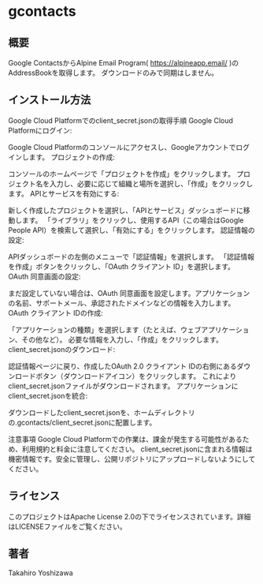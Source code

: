 # gcontacts

## 概要
Google ContactsからAlpine Email Program( https://alpineapp.email/ )のAddressBookを取得します。
ダウンロードのみで同期はしません。

## インストール方法
Google Cloud Platformでのclient_secret.jsonの取得手順
Google Cloud Platformにログイン:

Google Cloud Platformのコンソールにアクセスし、Googleアカウントでログインします。
プロジェクトの作成:

コンソールのホームページで「プロジェクトを作成」をクリックします。
プロジェクト名を入力し、必要に応じて組織と場所を選択し、「作成」をクリックします。
APIとサービスを有効にする:

新しく作成したプロジェクトを選択し、「APIとサービス」ダッシュボードに移動します。
「ライブラリ」をクリックし、使用するAPI（この場合はGoogle People API）を検索して選択し、「有効にする」をクリックします。
認証情報の設定:

APIダッシュボードの左側のメニューで「認証情報」を選択します。
「認証情報を作成」ボタンをクリックし、「OAuth クライアント ID」を選択します。
OAuth 同意画面の設定:

まだ設定していない場合は、OAuth 同意画面を設定します。アプリケーションの名前、サポートメール、承認されたドメインなどの情報を入力します。
OAuth クライアント IDの作成:

「アプリケーションの種類」を選択します（たとえば、ウェブアプリケーション、その他など）。
必要な情報を入力し、「作成」をクリックします。
client_secret.jsonのダウンロード:

認証情報ページに戻り、作成したOAuth 2.0 クライアント IDの右側にあるダウンロードボタン（ダウンロードアイコン）をクリックします。
これによりclient_secret.jsonファイルがダウンロードされます。
アプリケーションにclient_secret.jsonを統合:

ダウンロードしたclient_secret.jsonを、ホームディレクトリの.gcontacts/client_secret.jsonに配置します。

注意事項
Google Cloud Platformでの作業は、課金が発生する可能性があるため、利用規約と料金に注意してください。
client_secret.jsonに含まれる情報は機密情報です。安全に管理し、公開リポジトリにアップロードしないようにしてください。

## ライセンス
このプロジェクトはApache License 2.0の下でライセンスされています。詳細はLICENSEファイルをご覧ください。

## 著者
Takahiro Yoshizawa

